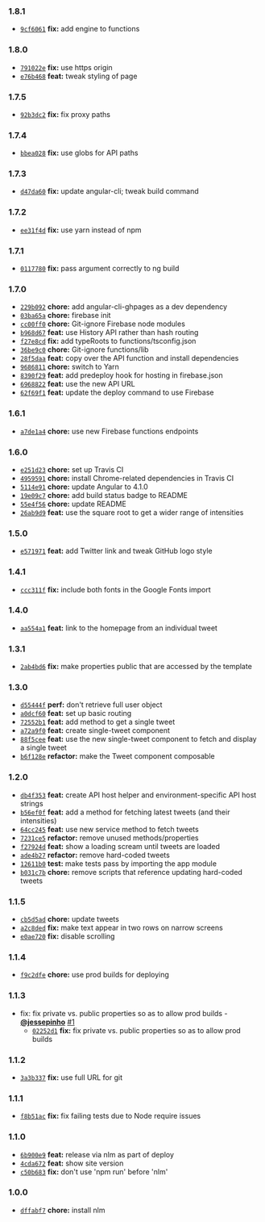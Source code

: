 ### 1.8.1

* [`9cf6061`](https://github.com/jessepinho/trumpymctweetface.com/commit/9cf6061391dc96d53f2935245a994828365a1b79) **fix:** add engine to functions


### 1.8.0

* [`791022e`](https://github.com/jessepinho/trumpymctweetface.com/commit/791022e054d487738b7da42bc32fba26c5b9b41a) **fix:** use https origin
* [`e76b468`](https://github.com/jessepinho/trumpymctweetface.com/commit/e76b4687e5ed4fac7fe1598ff8bdd967053d0064) **feat:** tweak styling of page


### 1.7.5

* [`92b3dc2`](https://github.com/jessepinho/trumpymctweetface.com/commit/92b3dc2bcf00f4d92d324468c457069dc0720cb0) **fix:** fix proxy paths


### 1.7.4

* [`bbea028`](https://github.com/jessepinho/trumpymctweetface.com/commit/bbea02890448a771ddec8048fedf5fb14bccfb42) **fix:** use globs for API paths


### 1.7.3

* [`d47da60`](https://github.com/jessepinho/trumpymctweetface.com/commit/d47da607f76950a31334b3ef59267be8f5770d7e) **fix:** update angular-cli; tweak build command


### 1.7.2

* [`ee31f4d`](https://github.com/jessepinho/trumpymctweetface.com/commit/ee31f4d172b09479365e3081bde2ce144b0aeff3) **fix:** use yarn instead of npm


### 1.7.1

* [`0117780`](https://github.com/jessepinho/trumpymctweetface.com/commit/0117780f48bf0aeb35bd7e6c9bbff89109119089) **fix:** pass argument correctly to ng build


### 1.7.0

* [`229b092`](https://github.com/jessepinho/trumpymctweetface.com/commit/229b0928a36ca47578fea13f360ce01a45852d9e) **chore:** add angular-cli-ghpages as a dev dependency
* [`03ba65a`](https://github.com/jessepinho/trumpymctweetface.com/commit/03ba65ad467855aa364bde7e0d3f9e02950df2d3) **chore:** firebase init
* [`cc00ff0`](https://github.com/jessepinho/trumpymctweetface.com/commit/cc00ff0ba5fe0051d0d3ae0c9707bf94fef433ab) **chore:** Git-ignore Firebase node modules
* [`b968d67`](https://github.com/jessepinho/trumpymctweetface.com/commit/b968d6756e0559b963a301c1c1350ac6542d791c) **feat:** use History API rather than hash routing
* [`f27e8cd`](https://github.com/jessepinho/trumpymctweetface.com/commit/f27e8cd44e4cee5f7f75dc6dfd6a56f6bc7d8a6a) **fix:** add typeRoots to functions/tsconfig.json
* [`36be9c0`](https://github.com/jessepinho/trumpymctweetface.com/commit/36be9c082e4f16536ea6d0f9ec674747efcd3d81) **chore:** Git-ignore functions/lib
* [`28f5daa`](https://github.com/jessepinho/trumpymctweetface.com/commit/28f5daa0d798fffb0f1266e77615cd6d8aab612a) **feat:** copy over the API function and install dependencies
* [`9686811`](https://github.com/jessepinho/trumpymctweetface.com/commit/9686811c7a2844e87ee08bd583db1b28a5a3b17f) **chore:** switch to Yarn
* [`8390f29`](https://github.com/jessepinho/trumpymctweetface.com/commit/8390f2935aabf3a37ae2a66723c3850dc5e70476) **feat:** add predeploy hook for hosting in firebase.json
* [`6968822`](https://github.com/jessepinho/trumpymctweetface.com/commit/6968822396678f2c59f60f770aaa06653d976235) **feat:** use the new API URL
* [`62f69f1`](https://github.com/jessepinho/trumpymctweetface.com/commit/62f69f1ec3c7b72951a74fb93bcb9522710e5a05) **feat:** update the deploy command to use Firebase


### 1.6.1

* [`a7de1a4`](https://github.com/jessepinho/trumpymctweetface.com/commit/a7de1a425f1b2f788c8582535ba60a2715da498f) **chore:** use new Firebase functions endpoints


### 1.6.0

* [`e251d23`](https://github.com/jessepinho/trumpymctweetface.com/commit/e251d234d34c846e688b568041dd73557e99f0b3) **chore:** set up Travis CI
* [`4959591`](https://github.com/jessepinho/trumpymctweetface.com/commit/495959165c2f1b3874e82781e3640f7d1d131ed3) **chore:** install Chrome-related dependencies in Travis CI
* [`5114e91`](https://github.com/jessepinho/trumpymctweetface.com/commit/5114e9100df9756a8078a4de63dedc742c4fb42f) **chore:** update Angular to 4.1.0
* [`19e09c7`](https://github.com/jessepinho/trumpymctweetface.com/commit/19e09c7caa6c13dc239dd7a5499e24159b967452) **chore:** add build status badge to README
* [`55e4f56`](https://github.com/jessepinho/trumpymctweetface.com/commit/55e4f56ee73c6154f9d227f20db031b1ded67126) **chore:** update README
* [`26ab9d9`](https://github.com/jessepinho/trumpymctweetface.com/commit/26ab9d9eb2a59dea99178ca554fbf0745fd953e9) **feat:** use the square root to get a wider range of intensities


### 1.5.0

* [`e571971`](https://github.com/jessepinho/trumpymctweetface.com/commit/e571971f6e622fb98c5f2296a4dfb14572a2cf82) **feat:** add Twitter link and tweak GitHub logo style


### 1.4.1

* [`ccc311f`](https://github.com/jessepinho/trumpymctweetface.com/commit/ccc311fa8f98ef408abeca1c1ad7fca87d7480c1) **fix:** include both fonts in the Google Fonts import


### 1.4.0

* [`aa554a1`](https://github.com/jessepinho/trumpymctweetface.com/commit/aa554a14a057fd3508c8b0cd677f21421b42cbb2) **feat:** link to the homepage from an individual tweet


### 1.3.1

* [`2ab4bd6`](https://github.com/jessepinho/trumpymctweetface.com/commit/2ab4bd613b9d5d701f4265b93047c8f4f390b0ed) **fix:** make properties public that are accessed by the template


### 1.3.0

* [`d55444f`](https://github.com/jessepinho/trumpymctweetface.com/commit/d55444f6d39b8c3286a0f22d00598c1bbb58295a) **perf:** don't retrieve full user object
* [`a0dcf60`](https://github.com/jessepinho/trumpymctweetface.com/commit/a0dcf60317fac6a31c21e0cf50a112bb35d75005) **feat:** set up basic routing
* [`72552b1`](https://github.com/jessepinho/trumpymctweetface.com/commit/72552b1f725f617f081e14614957f19c22d53f1a) **feat:** add method to get a single tweet
* [`a72a9f0`](https://github.com/jessepinho/trumpymctweetface.com/commit/a72a9f06e4c4c4a049f20f15e71cec78bb6f1886) **feat:** create single-tweet component
* [`88f5cee`](https://github.com/jessepinho/trumpymctweetface.com/commit/88f5cee9b48636e74ff59bf81eab399625c5c173) **feat:** use the new single-tweet component to fetch and display a single tweet
* [`b6f128e`](https://github.com/jessepinho/trumpymctweetface.com/commit/b6f128edc90cab3c7e26aa40532905ef5c061bb0) **refactor:** make the Tweet component composable


### 1.2.0

* [`db4f353`](https://github.com/jessepinho/trumpymctweetface.com/commit/db4f35317f70e9e330a8c01e3224576221b14605) **feat:** create API host helper and environment-specific API host strings
* [`b56ef0f`](https://github.com/jessepinho/trumpymctweetface.com/commit/b56ef0ff2db69b731d6b33a1e609ba4f9fb80049) **feat:** add a method for fetching latest tweets (and their intensities)
* [`64cc245`](https://github.com/jessepinho/trumpymctweetface.com/commit/64cc2456770bc569e573864cd0f6499c3153e2bf) **feat:** use new service method to fetch tweets
* [`7231ce5`](https://github.com/jessepinho/trumpymctweetface.com/commit/7231ce59efaf6615c669e20338a91af62bb4ac99) **refactor:** remove unused methods/properties
* [`f27924d`](https://github.com/jessepinho/trumpymctweetface.com/commit/f27924dcaa0df617c208e2e2fda029c0982082d1) **feat:** show a loading scream until tweets are loaded
* [`ade4b27`](https://github.com/jessepinho/trumpymctweetface.com/commit/ade4b27ce8764159f5fe4d0169618b65b14a5a77) **refactor:** remove hard-coded tweets
* [`12611b0`](https://github.com/jessepinho/trumpymctweetface.com/commit/12611b0aefc44e28f7cd5462e81a2b11f613449a) **test:** make tests pass by importing the app module
* [`b031c7b`](https://github.com/jessepinho/trumpymctweetface.com/commit/b031c7b02098414c88bf73bb9714a230a7e1eb72) **chore:** remove scripts that reference updating hard-coded tweets


### 1.1.5

* [`cb5d5ad`](https://github.com/jessepinho/trumpymctweetface.com/commit/cb5d5ad0b219e7e8b5b926c79b3dae401d664590) **chore:** update tweets
* [`a2c8ded`](https://github.com/jessepinho/trumpymctweetface.com/commit/a2c8ded4680eb6fdeb1726456b977846e36d1480) **fix:** make text appear in two rows on narrow screens
* [`e0ae720`](https://github.com/jessepinho/trumpymctweetface.com/commit/e0ae7209a70275e5f040eaf3bd6907ec5f0d4451) **fix:** disable scrolling


### 1.1.4

* [`f9c2dfe`](https://github.com/jessepinho/trumpymctweetface.com/commit/f9c2dfe61bbf3ad4b9496a2ae5f32658a8b88f47) **chore:** use prod builds for deploying


### 1.1.3

* fix: fix private vs. public properties so as to allow prod builds - **[@jessepinho](https://github.com/jessepinho)** [#1](https://github.com/jessepinho/trumpymctweetface.com/pull/1)
  - [`02252d1`](https://github.com/jessepinho/trumpymctweetface.com/commit/02252d1bad05830dfd00652c29229bb9227c96e5) **fix:** fix private vs. public properties so as to allow prod builds


### 1.1.2

* [`3a3b337`](https://github.com/jessepinho/trumpymctweetface.com/commit/3a3b337d0c3e98531574092a415c3e00c565357b) **fix:** use full URL for git


### 1.1.1

* [`f8b51ac`](https://github.com/jessepinho/trumpymctweetface.com/commit/f8b51acc3af7483ecc8ed0aacea723c1d2ad71c1) **fix:** fix failing tests due to Node require issues


### 1.1.0

* [`6b900e9`](https://github.com/jessepinho/trumpymctweetface.com/commit/6b900e9c0cdb7f26660bfb0623ad9bd9d576a230) **feat:** release via nlm as part of deploy
* [`4cda672`](https://github.com/jessepinho/trumpymctweetface.com/commit/4cda672ec7bd9dbbf3a91ba27902e404076510eb) **feat:** show site version
* [`c50b683`](https://github.com/jessepinho/trumpymctweetface.com/commit/c50b68301e2d56dea147e6af30f535435136e096) **fix:** don't use 'npm run' before 'nlm'


### 1.0.0

* [`dffabf7`](https://github.com/jessepinho/trumpymctweetface.com/commit/dffabf7be0519418d612daef6169e7de3200d11b) **chore:** install nlm
